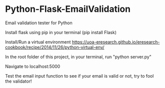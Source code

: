 # Python-Flask-EmailValidation
Email validation tester for Python


Install flask using pip in your terminal (pip install Flask) 

Install/Run a virtual environment
https://uoa-eresearch.github.io/eresearch-cookbook/recipe/2014/11/26/python-virtual-env/

In the root folder of this project, in your terminal, run "python server.py"

Navigate to localhost:5000

Test the email input function to see if your email is valid or not, try to fool the validator!
